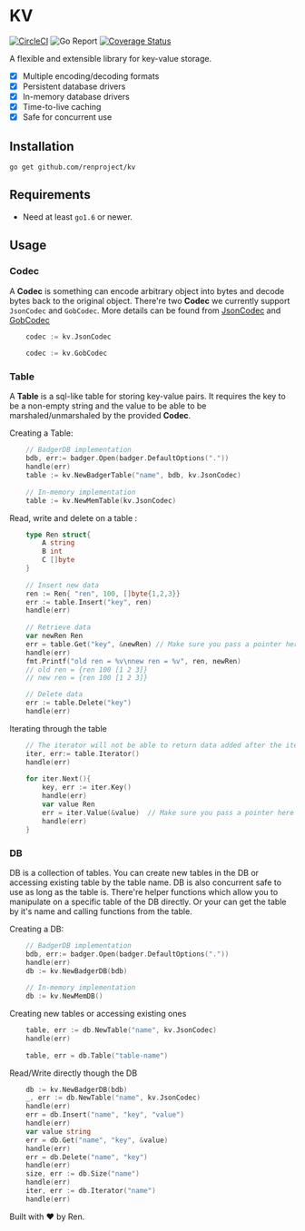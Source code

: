 # KV


[![CircleCI](https://circleci.com/gh/renproject/kv/tree/master.svg?style=shield)](https://circleci.com/gh/renproject/kv/tree/master)
![Go Report](https://goreportcard.com/badge/github.com/renproject/kv)
[![Coverage Status](https://coveralls.io/repos/github/renproject/kv/badge.svg?branch=master)](https://coveralls.io/github/renproject/kv?branch=master)

A flexible and extensible library for key-value storage.

- [x] Multiple encoding/decoding formats
- [x] Persistent database drivers
- [x] In-memory database drivers
- [x] Time-to-live caching
- [x] Safe for concurrent use

Installation
-----------

	go get github.com/renproject/kv

Requirements
-----------

* Need at least `go1.6` or newer.

Usage
-----------

### Codec

A **Codec** is something can encode arbitrary object into bytes and decode bytes back to the original object.
There're two **Codec** we currently support `JsonCodec` and `GobCodec`.
More details can be found from [JsonCodec](https://golang.org/pkg/encoding/json/) and [GobCodec](https://golang.org/pkg/encoding/gob/)

```go
    codec := kv.JsonCodec
    
    codec := kv.GobCodec

```

### Table

A **Table** is a sql-like table for storing key-value pairs.
It requires the key to be a non-empty string and the value to be able to be marshaled/unmarshaled by the provided **Codec**.

Creating a Table:
```go
	// BadgerDB implementation 
	bdb, err:= badger.Open(badger.DefaultOptions("."))
	handle(err)
	table := kv.NewBadgerTable("name", bdb, kv.JsonCodec)
	
	// In-memory implementation 
	table := kv.NewMemTable(kv.JsonCodec)

```

Read, write and delete on a table :

```go
    type Ren struct{
        A string
        B int
        C []byte
    }
    
    // Insert new data 
    ren := Ren{ "ren", 100, []byte{1,2,3}}
    err := table.Insert("key", ren)
    handle(err)
    
    // Retrieve data 
    var newRen Ren
    err = table.Get("key", &newRen) // Make sure you pass a pointer here
    handle(err)
    fmt.Printf("old ren = %v\nnew ren = %v", ren, newRen)
    // old ren = {ren 100 [1 2 3]}
    // new ren = {ren 100 [1 2 3]} 	

    // Delete data
    err := table.Delete("key")
    handle(err)
```

Iterating through the table 
```go
    // The iterator will not be able to return data added after the iterator been created 
    iter, err:= table.Iterator()
    handle(err)
    
    for iter.Next(){
        key, err := iter.Key()
        handle(err)
        var value Ren 
        err = iter.Value(&value)  // Make sure you pass a pointer here
        handle(err)
    }
```

### DB
DB is a collection of tables. You can create new tables in the DB or accessing existing table by the table name.
DB is also concurrent safe to use as long as the table is. There're helper functions which allow you to manipulate on
a specific table of the DB directly. Or your can get the table by it's name and calling functions from the table.

Creating a DB:
```go
	// BadgerDB implementation 
	bdb, err:= badger.Open(badger.DefaultOptions("."))
	handle(err)
	db := kv.NewBadgerDB(bdb)
	
	// In-memory implementation 
	db := kv.NewMemDB()
```

Creating new tables or accessing existing ones 
```go
	table, err := db.NewTable("name", kv.JsonCodec)
	handle(err)
	
	table, err = db.Table("table-name")

```

Read/Write directly though the DB 
```go
	db := kv.NewBadgerDB(bdb)
	_, err := db.NewTable("name", kv.JsonCodec)
	handle(err)
	err = db.Insert("name", "key", "value")
	handle(err)
	var value string
	err = db.Get("name", "key", &value)
	handle(err)
	err = db.Delete("name", "key")
	handle(err)
	size, err := db.Size("name")
	handle(err)
	iter, err := db.Iterator("name")
	handle(err)
```




Built with ❤ by Ren.
